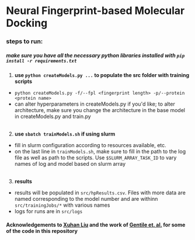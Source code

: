# Neural Fingerprint-based Molecular Docking

### steps to run:

##### make sure you have all the necessary python libraries installed with `pip install -r requirements.txt`

1) **use `python createModels.py ...` to populate the src folder with training scripts**
*  `python createModels.py -f/--fpl <fingerprint length> -p/--protein <protein name>`
*   can alter hyperparameters in createModels.py if you'd like; to alter architecture, make
sure you change the architecture in the base model in createModels.py and train.py
</br><br/>

2) **use `sbatch trainModels.sh` if using slurm**
* fill in slurm configuration according to resources available, etc.
* on the last line in `trainModels.sh`, make sure to fill in the path to the log file as well as path to the scripts. Use `$SLURM_ARRAY_TASK_ID` to vary names of log and model based on slurm array
<br/><br/>

3) **results**
* results will be populated in `src/hpResults.csv`. Files with more data are named corresponding to the model number and are withinn `src/trainingJobs/*` with various names
* logs for runs are in `src/logs`

#### Acknowledgements to [Xuhan Liu](https://github.com/XuhanLiu/NGFP) and the work of [Gentile et. al.](https://pubs.acs.org/doi/10.1021/acscentsci.0c00229) for some of the code in this repository
